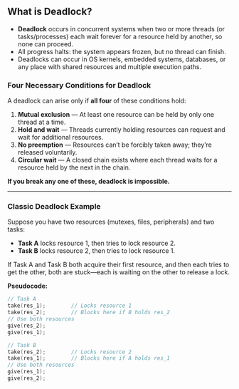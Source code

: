 
## What is Deadlock?

- **Deadlock** occurs in concurrent systems when two or more threads (or tasks/processes) each wait forever for a resource held by another, so none can proceed.
- All progress halts: the system appears frozen, but no thread can finish.
- Deadlocks can occur in OS kernels, embedded systems, databases, or any place with shared resources and multiple execution paths.

### Four Necessary Conditions for Deadlock

A deadlock can arise only if **all four** of these conditions hold:
1. **Mutual exclusion** — At least one resource can be held by only one thread at a time.
2. **Hold and wait** — Threads currently holding resources can request and wait for additional resources.
3. **No preemption** — Resources can’t be forcibly taken away; they’re released voluntarily.
4. **Circular wait** — A closed chain exists where each thread waits for a resource held by the next in the chain.

**If you break any one of these, deadlock is impossible.**

---

### Classic Deadlock Example

Suppose you have two resources (mutexes, files, peripherals) and two tasks:

- **Task A** locks resource 1, then tries to lock resource 2.
- **Task B** locks resource 2, then tries to lock resource 1.

If Task A and Task B both acquire their first resource, and then each tries to get the other, both are stuck—each is waiting on the other to release a lock.

**Pseudocode:**

```c
// Task A
take(res_1);        // Locks resource 1
take(res_2);        // Blocks here if B holds res_2
// Use both resources
give(res_2);
give(res_1);

// Task B
take(res_2);        // Locks resource 2
take(res_1);        // Blocks here if A holds res_1
// Use both resources
give(res_1);
give(res_2);
